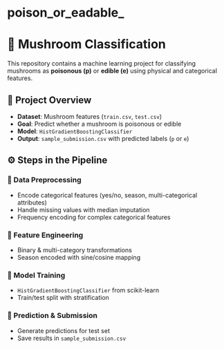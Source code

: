 # poison_or_eadable_
# 🍄 Mushroom Classification

This repository contains a machine learning project for classifying mushrooms as **poisonous (p)** or **edible (e)** using physical and categorical features.

## 📌 Project Overview
- **Dataset**: Mushroom features (`train.csv`, `test.csv`)  
- **Goal**: Predict whether a mushroom is poisonous or edible  
- **Model**: `HistGradientBoostingClassifier`  
- **Output**: `sample_submission.csv` with predicted labels (`p` or `e`)  

## ⚙️ Steps in the Pipeline
### 🔹 Data Preprocessing
- Encode categorical features (yes/no, season, multi-categorical attributes)  
- Handle missing values with median imputation  
- Frequency encoding for complex categorical features  

### 🔹 Feature Engineering
- Binary & multi-category transformations  
- Season encoded with sine/cosine mapping  

### 🔹 Model Training
- `HistGradientBoostingClassifier` from scikit-learn  
- Train/test split with stratification  

### 🔹 Prediction & Submission
- Generate predictions for test set  
- Save results in `sample_submission.csv`  
